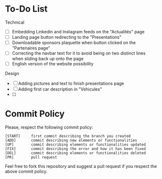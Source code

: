 # To-Do List

Technical
- [ ] Embedding Linkedin and Instagram feeds on the "Actualités" page
- [ ] Landing page button redirecting to the "Presentations"
- [ ] Downloadable sponsors plaquette when button clicked on the "Partenaires page"
- [ ] Correcting the navbar text for it to avoid being on two distinct lines when sliding back up onto the page
- [ ] English version of the website possibility

Design
- [ ] Adding pictures and text to finish presentations page
- [ ] Adding first car description in "Vehicules"
- [ ] 
# Commit Policy
Please, respect the following commit policy:
```
[START]     first commit describing the branch you created
[ADD]       commit describing new elements or functionalities
[UP]        commit describing elements or functionalities updated
[FIX]       commit describing the error and how it has been fixed
[DEL]       commit describing elements or functionalities deleted
[PR]        pull request
```

Feel free to fork this repository and suggest a pull request if you respect the above commit policy.
